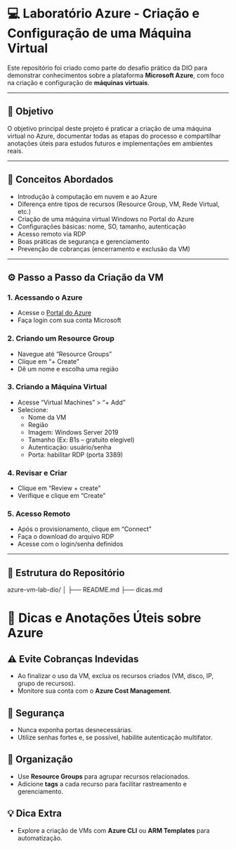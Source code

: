 # 💻 Laboratório Azure - Criação e Configuração de uma Máquina Virtual

Este repositório foi criado como parte do desafio prático da DIO para demonstrar conhecimentos sobre a plataforma **Microsoft Azure**, com foco na criação e configuração de **máquinas virtuais**.

---

## 📌 Objetivo

O objetivo principal deste projeto é praticar a criação de uma máquina virtual no Azure, documentar todas as etapas do processo e compartilhar anotações úteis para estudos futuros e implementações em ambientes reais.

---

## 🧠 Conceitos Abordados

- Introdução à computação em nuvem e ao Azure
- Diferença entre tipos de recursos (Resource Group, VM, Rede Virtual, etc.)
- Criação de uma máquina virtual Windows no Portal do Azure
- Configurações básicas: nome, SO, tamanho, autenticação
- Acesso remoto via RDP
- Boas práticas de segurança e gerenciamento
- Prevenção de cobranças (encerramento e exclusão da VM)

---

## ⚙️ Passo a Passo da Criação da VM

### 1. Acessando o Azure
- Acesse o [Portal do Azure](https://portal.azure.com/)
- Faça login com sua conta Microsoft

### 2. Criando um Resource Group
- Navegue até “Resource Groups”
- Clique em “+ Create”
- Dê um nome e escolha uma região

### 3. Criando a Máquina Virtual
- Acesse “Virtual Machines” > “+ Add”
- Selecione:
  - Nome da VM
  - Região
  - Imagem: Windows Server 2019
  - Tamanho (Ex: B1s – gratuito elegível)
  - Autenticação: usuário/senha
  - Porta: habilitar RDP (porta 3389)

### 4. Revisar e Criar
- Clique em “Review + create”
- Verifique e clique em “Create”

### 5. Acesso Remoto
- Após o provisionamento, clique em “Connect”
- Faça o download do arquivo RDP
- Acesse com o login/senha definidos

---

## 📂 Estrutura do Repositório


azure-vm-lab-dio/
│
├── README.md
├── dicas.md


# 🧩 Dicas e Anotações Úteis sobre Azure

## ⚠️ Evite Cobranças Indevidas
- Ao finalizar o uso da VM, exclua os recursos criados (VM, disco, IP, grupo de recursos).
- Monitore sua conta com o **Azure Cost Management**.

## 🔐 Segurança
- Nunca exponha portas desnecessárias.
- Utilize senhas fortes e, se possível, habilite autenticação multifator.

## 📌 Organização
- Use **Resource Groups** para agrupar recursos relacionados.
- Adicione **tags** a cada recurso para facilitar rastreamento e gerenciamento.

## 💡 Dica Extra
- Explore a criação de VMs com **Azure CLI** ou **ARM Templates** para automatização.


